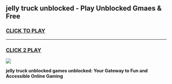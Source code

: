 
## jelly truck unblocked - Play Unblocked Gmaes & Free
<h3>
<a href="https://news.freeplayer.one?title=jelly_truck_unblocked&ref=16F">CLICK TO PLAY</a></h3>
<hr>

<h3>
<a href="https://news.freeplayer.one?title=jelly_truck_unblocked&ref=16F">CLICK 2 PLAY</a>
  
</h3>

<a href="https://news.freeplayer.one?title=jelly_truck_unblocked&ref=16F/"><img src="https://clearcache.store/games.png"></a>


**jelly truck unblocked games unblocked: Your Gateway to Fun and Accessible Online Gaming**
